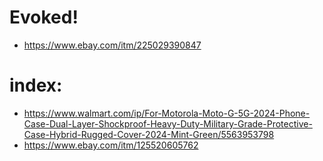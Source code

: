 # Evoked!
- https://www.ebay.com/itm/225029390847

# index:
- https://www.walmart.com/ip/For-Motorola-Moto-G-5G-2024-Phone-Case-Dual-Layer-Shockproof-Heavy-Duty-Military-Grade-Protective-Case-Hybrid-Rugged-Cover-2024-Mint-Green/5563953798
- https://www.ebay.com/itm/125520605762
